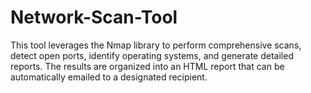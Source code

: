 # Network-Scan-Tool
This tool leverages the Nmap library to perform comprehensive scans, detect open ports, identify operating systems, and generate detailed reports. The results are organized into an HTML report that can be automatically emailed to a designated recipient.
